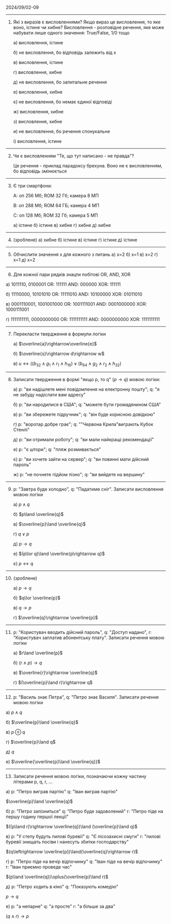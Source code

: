 2024/09/02-09

---

1) Які з виразів є висловленнями? Якщо вираз це висловлення, то яке воно, істине чи хибне?
	Висловлення - розповідне речення, яке може набувати лише одного значення: True/False, 1/0 тощо

	а) висловлення, істине

	б) не висловлення, бо відповідь залежить від x

	в) висловлення, істине

	г) висловлення, хибне

	д) не висловлення, бо запитальне речення

	е) висловлення, хибне

	є) не висловлення, бо немає єдиної відповіді

	ж) висловлення, хибне

	з) висловлення, хибне

	и) не висловлення, бо речення спонукальне

	і) висловлення, істине

---

2) Чи є висловленням "Те, що тут написано - не правда"?
	
   Це речення - приклад парадоксу брехуна. Воно не є висловленням, бо відповідь змінюється

---

3) Є три смартфони:
	
   A: оп 256 Мб; ROM 32 Гб; камера 8 МП
	
   B: оп 288 Мб; ROM 64 ГБ; камера 4 МП
	
   C: оп 128 Мб; ROM 32 Гб; камера 5 МП

	а) істине
	б) істине
	в) хибне
	г) хибне
	д) хибне

---

4) (зроблене)
	а) хибне
	б) істине
	в) істине
	г) істине
	д) істине

---

5) Обчислити значення x для кожного з питань
	а) x=2
	б) x=1
	в) x=2
	г) x=1
	д) x=2

---

6) Для кожної пари рядків знацти побітові OR, AND, XOR
	
  a) 1011110, 0100001
		OR: 111111
		AND: 000000
		XOR: 111111
  
   б) 11110000, 10101010
		OR: 11111010
		AND: 10100000
		XOR: 01011010
  
  в) 0001110001, 1001001000
		OR: 1001111001
		AND: 0001000000
		XOR: 1000111001
  
  г) 1111111111, 0000000000
		OR: 1111111111
		AND: 0000000000
		XOR: 1111111111

---

7) Перекласти твердження в формули логіки
	
   а) $\overline{a}\rightarrow\overline{e}$ 
	
   б) $\overline{s}\rightarrow d\rightarrow w$
	
   в) $u\leftrightarrow((b_{32}\land g_1\land r_1\land h_{16})\lor(b_{64}\land g_2\land r_2\land h_{32})$ 

---

8) Записати твердження в формі "якщо p, то q" ($p\rightarrow q$) мовою логіки:
	
   а) p: "ви надішлете мені повідомлення на електронну пошту"; q: "я не забуду надіслати вам адресу"
	
   б) p: "ви народилися в США"; q: "можете бути громадянином США"
	
   в) p: "ви збережете підручник"; q: "він буде корисною довідкою"
	
   г) p: "воротар добре грає"; q: ""Червона Крила"виграють Кубок Стенлі"
	
   д) p: "ви отримали роботу"; q: "ви мали найкращі рекомендації"
	
   е) p: "є штори"; q: "пляж розмивається"
	
   є) p: "ви хочете зайти на сервер"; q: "ви повинні мати дійсний пароль"
	
   ж) p: "не почнете підйом пізно"; q: "ви вийдете на вершину"

---

9) p: "Завтра буде холодно", q: "Падатиме сніг". Записати висловлення мовою логіки
	
   а) $p\land q$ 
	
   б) $p\land \overline{q}$ 
	
   в) $\overline{p}\land \overline{q}$ 
	
   г) $q\lor p$ 
	
   д) $p\rightarrow q$ 
	
   е) $(p\lor q)\land \overline{p\rightarrow q}$ 
	
   є) $p\leftrightarrow q$ 

---

10) (зроблене)
	
    а) $p\rightarrow q$ 
	
    б) $q\lor \overline{p}$ 
	
    в) $q\rightarrow p$ 
	
    г) $\overline{q}\rightarrow \overline{p}$ 

---

11) p: "Користувач вводить дійсний пароль", q: "Доступ надано", r: "Користувач заплатив абонентську плату". Записати речення мовою логіки
	
    а) $r\land \overline{p}$ 
	
    б) $(r\land p)\rightarrow q$ 
	
    в) $\overline{r}\rightarrow \overline{q}$ 
	
    г) $(\overline{p}\land r)\rightarrow q$ 

---

12) p: "Василь знає Петра", q: "Петро знає Василя". Записати речення мовою логіки
	
   а) $p\land q$
	
   б) $\overline{p}\land \overline{q}$ 
	
   в) $p\oplus q$ 
	
   г) $\overline{p}\land q$ 
	
   д) $q$
	
   е) $\overline{\overline{p}\land \overline{q}}$ 

---

13) Записати речення мовою логіки, позначаючи кожну частину літерами p, q, r, ... 
	
   а) p: "Петро виграв партію" q: "Іван виграв партію"
		
  $\overline{p}\land \overline{q}$ 
	
   б) p: "Петро запізниться" q: "Петро буде задоволений" r: "Петро піде на першу годину першої лекції"
		
  $((p\land r)\rightarrow \overline{q})\land (\overline{p}\land q)$ 
	
   в) p: "У степу будуть пилові буревії" q: "Є лісозахисні смуги" r: "пилові буревії знищать посіви і нанесуть збитки господарству"
		
  $(q\leftrightarrow \overline{p})\land(\overline{q}\rightarrow r)$ 
	
   г) p: "Петро піде на вечір відпочинку" q: "Іван піде на вечір відпочинку" r: "Іван приємно проведе час"
		
  $(p\land \overline{q})\oplus(\overline{p}\land r)$ 
	
   д) p: "Петро ходить в кіно" q: "Показують комедію"
		  
  $p\rightarrow q$ 
	  
   е) p: "а непарне" q: "а просте" r: "а більше за два"
		 
  $(q\land r)\rightarrow p$ 
